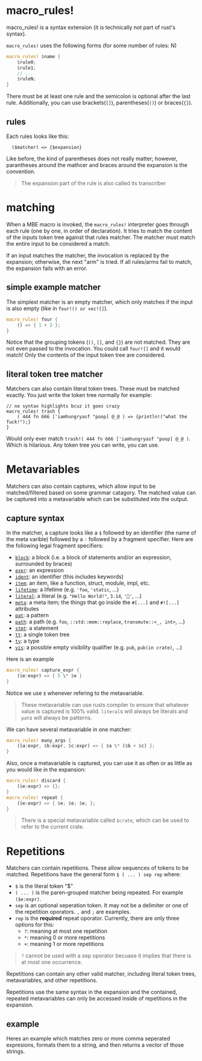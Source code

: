 # macro_rules!

macro_rules! is a syntax extension (it is technically not part of rust's syntax). 

`macro_rules!` uses the following forms (for some number of rules: N)

```rust
macro_rules! $name {
	$rule0;
	$rule1;
	// ...
	$ruleN;
}
```

There must be at least one rule and the semicolon is optional after the last rule. Additionally, you can use brackets(`[]`), parentheses(`()`) or braces(`{}`).

## rules

Each rules looks like this:

```
  ($matcher) => {$expansion}
```

Like before, the kind of parentheses does not really matter; however, parantheses around the mathcer and braces around the expansion is the convention.

> The expansion part of the rule is also called its transcriber

# matching

When a MBE macro is invoked, the `macro_rules!` interpreter goes through each rule (one by one, in order of declaration). It tries to match the content of the inputs token tree against that rules matcher. The matcher must match the entire input to be considered a match.

If an input matches the matcher, the invocation is replaced by the expansion; otherwise, the next "arm" is tried. If all rules/arms fail to match, the expansion fails with an error.

## simple example matcher

The simplest matcher is an empty matcher, which only matches if the input is also empty (like in `four!() or vec![]`).

```rust
macro_rules! four {
    () => { 1 + 3 };
}
```

Notice that the grouping tokens (`()`, `[]`, and `{}`) are not matched. They are not even passed to the invocation. You could call `four![]` and it would match! Only the contents of the input token tree are considered.

## literal token tree matcher

Matchers can also contain literal token trees. These must be matched exactly. You just write the token tree normally for example:

```
// no syntax highlights bcuz it goes crazy
macro_rules! trash {
	( 444 fn 666 ['iamhungryasf "poop] @_@ ) => {println!("what the fuck!");}
}
```

Would only ever match `trash!( 444 fn 666 ['iamhungryasf "poop] @_@ )`. Which is hilarious.  Any token tree you can write, you can use.

# Metavariables

Matchers can also contain captures, which allow input to be matched/filtered based on some grammar catagory. The matched value can be captured into a metavariable which can be substituted into the output.

## capture syntax

In the matcher, a capture looks like a `$` followed by an identifier (the name of the meta varible) followed by a `:` followed by a fragment specifier. Here are the following legal fragment specifiers:

-   [`block`](https://veykril.github.io/tlborm/decl-macros/minutiae/fragment-specifiers.html#block): a block (i.e. a block of statements and/or an expression, surrounded by braces)
-   [`expr`](https://veykril.github.io/tlborm/decl-macros/minutiae/fragment-specifiers.html#expr): an expression
-   [`ident`](https://veykril.github.io/tlborm/decl-macros/minutiae/fragment-specifiers.html#ident): an identifier (this includes keywords)
-   [`item`](https://veykril.github.io/tlborm/decl-macros/minutiae/fragment-specifiers.html#item): an item, like a function, struct, module, impl, etc.
-   [`lifetime`](https://veykril.github.io/tlborm/decl-macros/minutiae/fragment-specifiers.html#lifetime): a lifetime (e.g. `'foo`, `'static`, ...)
-   [`literal`](https://veykril.github.io/tlborm/decl-macros/minutiae/fragment-specifiers.html#literal): a literal (e.g. `"Hello World!"`, `3.14`, `'🦀'`, ...)
-   [`meta`](https://veykril.github.io/tlborm/decl-macros/minutiae/fragment-specifiers.html#meta): a meta item; the things that go inside the `#[...]` and `#![...]` attributes
-   [`pat`](https://veykril.github.io/tlborm/decl-macros/minutiae/fragment-specifiers.html#pat): a pattern
-   [`path`](https://veykril.github.io/tlborm/decl-macros/minutiae/fragment-specifiers.html#path): a path (e.g. `foo`, `::std::mem::replace`, `transmute::<_, int>`, …)
-   [`stmt`](https://veykril.github.io/tlborm/decl-macros/minutiae/fragment-specifiers.html#stmt): a statement
-   [`tt`](https://veykril.github.io/tlborm/decl-macros/minutiae/fragment-specifiers.html#tt): a single token tree
-   [`ty`](https://veykril.github.io/tlborm/decl-macros/minutiae/fragment-specifiers.html#ty): a type
-   [`vis`](https://veykril.github.io/tlborm/decl-macros/minutiae/fragment-specifiers.html#vis): a possible empty visibility qualifier (e.g. `pub`, `pub(in crate)`, ...)

Here is an example 
```rust
macro_rules! capture_expr {
	($e:expr) => { 5 \* $e }
}
```

Notice we use `$` whenever refering to the metavariable.

> These metavariable can use rusts compiler to ensure that whatever value is captured is 100% valid. `literal`s will always be literals and `pat`s will always be patterns.

We can have several metavariable in one matcher:

```rust
macro_rules! many_args {
	($a:expr, $b:expr, $c:expr) => { $a \* ($b + $c) };
}
```

Also, once a metavariable is captured, you can use it as often or as little as you would like in the expansion:

```rust
macro_rules! discard {
    ($e:expr) => {};
}
macro_rules! repeat {
    ($e:expr) => { $e; $e; $e; };
}
```

> There is a special metavariable called `$crate`, which can be used to refer to the current crate.

# Repetitions

Matchers can contain repetitions. These allow sequences of tokens to be matched. Repetitions have the general form `$ ( ... ) sep rep` where:

- `$` is the literal token "$"
- `( ... )` is the paren-grouped matcher being repeated. For example `($e:expr)`.
- `sep` is an optional seperation token. It may not be a delimiter or one of the repetition oporators. `,` and `;` are examples.
- `rep` is the **required** repeat oporator. Currently, there are only three options for this:
	- `?`: meaning at most one repetition
	- `*`: meaning 0 or more repetitions
	- `+`: meaning 1 or more repetitions

> `?` cannot be used with a sep oporator becuase it implies that there is at most one occurrence.

Repetitions can contain any other valid matcher, including literal token trees, metavariables, and other repetitions.

Repetitions use the same syntax in the expansion and the contained, repeated metavariables can only be accessed inside of repetitions in the expansion.

## example

Heres an example which matches zero or more comma seperated expresions, formats them to a string, and then returns a vector of those strings.